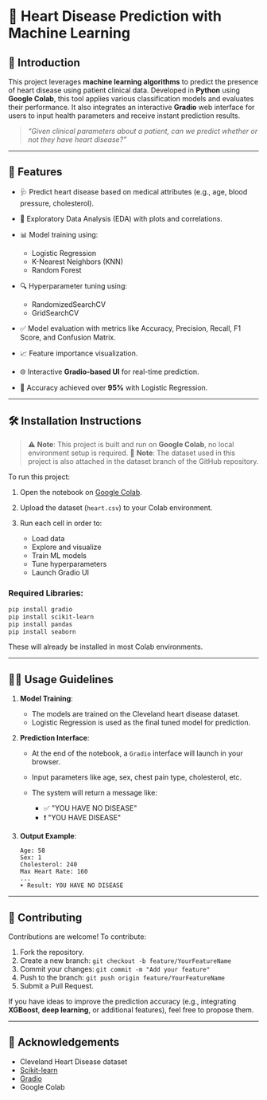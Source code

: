 # 💓 Heart Disease Prediction with Machine Learning

## 🧠 Introduction

This project leverages **machine learning algorithms** to predict the presence of heart disease using patient clinical data. Developed in **Python** using **Google Colab**, this tool applies various classification models and evaluates their performance. It also integrates an interactive **Gradio** web interface for users to input health parameters and receive instant prediction results.

> *“Given clinical parameters about a patient, can we predict whether or not they have heart disease?”*

---

## 🚀 Features

* 🩺 Predict heart disease based on medical attributes (e.g., age, blood pressure, cholesterol).
* 🧪 Exploratory Data Analysis (EDA) with plots and correlations.
* 📊 Model training using:

  * Logistic Regression
  * K-Nearest Neighbors (KNN)
  * Random Forest
* 🔍 Hyperparameter tuning using:

  * RandomizedSearchCV
  * GridSearchCV
* ✅ Model evaluation with metrics like Accuracy, Precision, Recall, F1 Score, and Confusion Matrix.
* 📈 Feature importance visualization.
* 🌐 Interactive **Gradio-based UI** for real-time prediction.
* 🎯 Accuracy achieved over **95%** with Logistic Regression.

---

## 🛠 Installation Instructions

> ⚠️ **Note**: This project is built and run on **Google Colab**, no local environment setup is required.
> 📁 **Note**: The dataset used in this project is also attached in the dataset branch of the GitHub repository.

To run this project:

1. Open the notebook on [Google Colab](https://colab.research.google.com/drive/1hUd4l5nCQeTRgwo-qSDPJtDfIFFPNzmJ).
2. Upload the dataset (`heart.csv`) to your Colab environment.
3. Run each cell in order to:

   * Load data
   * Explore and visualize
   * Train ML models
   * Tune hyperparameters
   * Launch Gradio UI

### Required Libraries:

```bash
pip install gradio
pip install scikit-learn
pip install pandas
pip install seaborn
```

These will already be installed in most Colab environments.

---

## 🧑‍💻 Usage Guidelines

1. **Model Training**:

   * The models are trained on the Cleveland heart disease dataset.
   * Logistic Regression is used as the final tuned model for prediction.

2. **Prediction Interface**:

   * At the end of the notebook, a `Gradio` interface will launch in your browser.
   * Input parameters like age, sex, chest pain type, cholesterol, etc.
   * The system will return a message like:

     * ✅ "YOU HAVE NO DISEASE"
     * ❗ "YOU HAVE DISEASE"

3. **Output Example**:

   ```
   Age: 58
   Sex: 1
   Cholesterol: 240
   Max Heart Rate: 160
   ...
   ➤ Result: YOU HAVE NO DISEASE
   ```

---

## 🤝 Contributing

Contributions are welcome! To contribute:

1. Fork the repository.
2. Create a new branch: `git checkout -b feature/YourFeatureName`
3. Commit your changes: `git commit -m "Add your feature"`
4. Push to the branch: `git push origin feature/YourFeatureName`
5. Submit a Pull Request.

If you have ideas to improve the prediction accuracy (e.g., integrating **XGBoost**, **deep learning**, or additional features), feel free to propose them.

---

## 💬 Acknowledgements

* Cleveland Heart Disease dataset
* [Scikit-learn](https://scikit-learn.org/)
* [Gradio](https://gradio.app/)
* Google Colab

